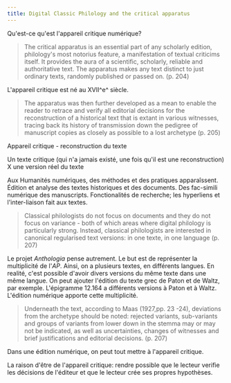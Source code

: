 ```yaml
---
title: Digital Classic Philology and the critical apparatus
--- 
```


Qu'est-ce qu'est l'appareil critique numérique? 

> The critical apparatus is an essential part of any scholarly edition, philology's most notorius feature, a manifestation of textual criticims itself. It provides the aura of a scientific, scholarly, reliable and authoritative text. The apparatus makes any text distinct to just ordinary texts, randomly published or passed on. (p. 204)

L'appareil critique est né au XVII^e^ siècle. 

> The apparatus was then further developed as a mean to enable the reader to retrace and verify all editorial decisions for the reconstruction of a historical text that is extant in various witnesses, tracing back its history of transmission down the pedigree of manuscript copies as closely as possible to a lost archetype (p. 205)

Appareil critique - reconstruction du texte

Un texte critique (qui n'a jamais existé, une fois qu'il est une reconstruction) X une version réel du texte 

Aux Humanités numériques, des méthodes et des pratiques apparaîssent. Édition et analyse des textes historiques et des documents. Des fac-simili numérique des manuscripts. 
Fonctionalités de recherche; les hyperliens et l'inter-liaison fait aux textes. 

> Classical philologists do not focus on documents and they do not focus on variance - both of which areas where digital philology is particularly strong. Instead, classical philologists are interested in canonical regularised text versions: in one texte, in one language (p. 207)

Le projet *Anthologia* pense autrement. Le but est de représenter la multiplicité de l'*AP*. Ainsi, on a plusieurs textes, en différents langues. En realité, c'est possible d'avoir divers versions du même texte dans une même langue. On peut ajouter l'édition du texte grec de Paton et de Waltz, par exemple. L'épigramme 12.164 a différents versions à Paton et à Waltz. L'édition numérique apporte cette multiplicité. 

> Underneath the text, according to Maas (1927,pp. 23 -24), deviations from the archetype should be noted: rejected variants, sub-variants and groups of variants from lower down in the stemma may or may not be indicated, as well as uncertainties, changes of witnesses and brief justifications and editorial decisions. (p. 207)

Dans une édition numérique, on peut tout mettre à l'appareil critique.

La raison d'être de l'appareil critique: rendre possible que le lecteur verifie les décisions de l'éditeur et que le lecteur crée ses propres hypothèses. 

